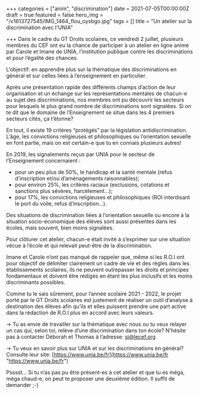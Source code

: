 +++
categories = ["anim", "discrimination"]
date = 2021-07-05T00:00:00Z
draft = true
featured = false
hero_img = "/v1613727545/IMG_1464_flou_oysbgo.jpg"
tags = []
title = "Un atelier sur la discrimination avec l'UNIA"

+++
Dans le cadre du GT Droits scolaires, ce vendredi 2 juillet, plusieurs membres du CEF ont eu la chance de participer à un atelier en ligne animé par Carole et Imane de UNIA, l’institution publique contre les discriminations et pour l’égalité des chances.  
  
L’objectif: en apprendre plus sur la thématique des discriminations en général et sur celles liées à l’enseignement en particulier.  
  
Après une présentation rapide des différents champs d’action de leur organisation et un échange sur les représentations mentales de chacun-e au sujet des discriminations, nos membres ont pu découvrir les secteurs pour lesquels le plus grand nombre de discriminations sont signalées. Si on te dit que le domaine de l’Enseignement se situe dans les 4 premiers secteurs cités, ça t’étonne?  
  
En tout, il existe 19 critères “protégés” par la législation antidiscrimination. L’âge, les convictions religieuses et philosophiques ou l’orientation sexuelle en font partie, mais on est certain-e que tu en connais plusieurs autres!  
  
En 2019, les signalements reçus par UNIA pour le secteur de l’Enseignement concernaient :

* pour un peu plus de 50%, le handicap et la santé mentale (refus d’inscription et/ou d’aménagements raisonnables);
* pour environ 25%, les critères raciaux (exclusions, cotations et sanctions plus sévères, harcèlement…);
* pour 17%, les convictions religieuses et philosophiques (ROI interdisant le port du voile, refus d’inscription…).

Des situations de discrimination liées à l’orientation sexuelle ou encore à la situation socio-économique des élèves sont aussi présentes dans les écoles, mais souvent, bien moins signalées.  
  
Pour clôturer cet atelier, chacun-e était invité à s’exprimer sur une situation vécue à l’école et qui relevait peut-être de la discrimination.  
  
Imane et Carole n’ont pas manqué de rappeler que, même si les R.O.I ont pour objectif de délimiter clairement un cadre de vie et des règles dans les établissements scolaires, ils ne peuvent outrepasser les droits et principes fondamentaux et doivent être rédigés en étant les plus inclusifs et les moins discriminants possibles.  
  
Comme tu le sais sûrement, pour l’année scolaire 2021 - 2022, le projet porté par le GT Droits scolaires est justement de réaliser un outil d’analyse à destination des élèves afin qu’ils et elles puissent prendre une part active dans la rédaction de R.O.I plus en accord avec leurs valeurs.  
  
→ Tu as envie de travailler sur la thématique avec nous ou tu veux relayer un cas qui, selon toi, relève d’une discrimination dans ton école? N’hésite pas à contacter Déborah et Thomas à l’adresse: [sj@lecef.org](mailto:sj@lecef.org)  
  
→ Tu veux en savoir plus sur UNIA et sur les discriminations en général? Consulte leur site: [https://www.unia.be/fr](https://www.unia.be/fr "https://www.unia.be/fr")  
  
Psssst... Si tu n’as pas pu être présent-es à cet atelier et que tu es méga, méga chaud-e, on peut te proposer une deuxième édition. Il suffit de demander ;-)